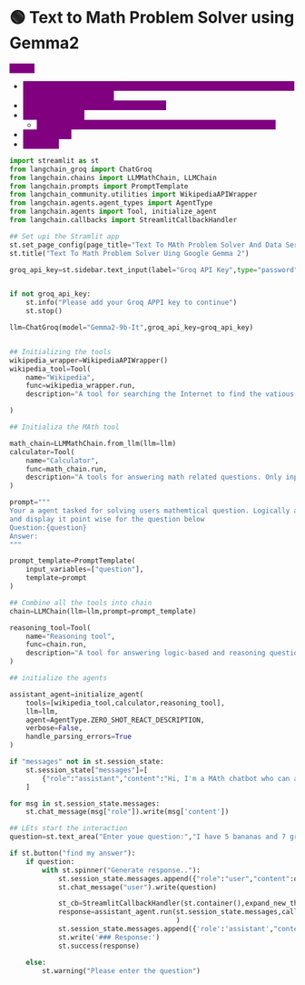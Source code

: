 # 🟢 Text to Math Problem Solver using Gemma2

<mark style="color:purple;background-color:purple;">**Steps:**</mark>

* <mark style="color:purple;background-color:purple;">Wikipedia tool - for searching the Internet to find the various information on the topics mentioned</mark>
* <mark style="color:purple;background-color:purple;">Calculator tool - Using LLMMathChain</mark>
* <mark style="color:purple;background-color:purple;">Reasoning tool -</mark>&#x20;
  * <mark style="color:purple;background-color:purple;">Prompt ⇒ Prompt template ⇒ LLM ⇒ Tool with func = chain.run</mark>
* <mark style="color:purple;background-color:purple;">Create agent</mark>
* <mark style="color:purple;background-color:purple;">agent.run</mark>

```python
import streamlit as st
from langchain_groq import ChatGroq
from langchain.chains import LLMMathChain, LLMChain
from langchain.prompts import PromptTemplate
from langchain_community.utilities import WikipediaAPIWrapper
from langchain.agents.agent_types import AgentType
from langchain.agents import Tool, initialize_agent
from langchain.callbacks import StreamlitCallbackHandler

## Set upi the Stramlit app
st.set_page_config(page_title="Text To MAth Problem Solver And Data Serach Assistant",page_icon="🧮")
st.title("Text To Math Problem Solver Uing Google Gemma 2")

groq_api_key=st.sidebar.text_input(label="Groq API Key",type="password")


if not groq_api_key:
    st.info("Please add your Groq APPI key to continue")
    st.stop()

llm=ChatGroq(model="Gemma2-9b-It",groq_api_key=groq_api_key)


## Initializing the tools
wikipedia_wrapper=WikipediaAPIWrapper()
wikipedia_tool=Tool(
    name="Wikipedia",
    func=wikipedia_wrapper.run,
    description="A tool for searching the Internet to find the vatious information on the topics mentioned"

)

## Initializa the MAth tool

math_chain=LLMMathChain.from_llm(llm=llm)
calculator=Tool(
    name="Calculator",
    func=math_chain.run,
    description="A tools for answering math related questions. Only input mathematical expression need to bed provided"
)

prompt="""
Your a agent tasked for solving users mathemtical question. Logically arrive at the solution and provide a detailed explanation
and display it point wise for the question below
Question:{question}
Answer:
"""

prompt_template=PromptTemplate(
    input_variables=["question"],
    template=prompt
)

## Combine all the tools into chain
chain=LLMChain(llm=llm,prompt=prompt_template)

reasoning_tool=Tool(
    name="Reasoning tool",
    func=chain.run,
    description="A tool for answering logic-based and reasoning questions."
)

## initialize the agents

assistant_agent=initialize_agent(
    tools=[wikipedia_tool,calculator,reasoning_tool],
    llm=llm,
    agent=AgentType.ZERO_SHOT_REACT_DESCRIPTION,
    verbose=False,
    handle_parsing_errors=True
)

if "messages" not in st.session_state:
    st.session_state["messages"]=[
        {"role":"assistant","content":"Hi, I'm a MAth chatbot who can answer all your maths questions"}
    ]

for msg in st.session_state.messages:
    st.chat_message(msg["role"]).write(msg['content'])

## LEts start the interaction
question=st.text_area("Enter youe question:","I have 5 bananas and 7 grapes. I eat 2 bananas and give away 3 grapes. Then I buy a dozen apples and 2 packs of blueberries. Each pack of blueberries contains 25 berries. How many total pieces of fruit do I have at the end?")

if st.button("find my answer"):
    if question:
        with st.spinner("Generate response.."):
            st.session_state.messages.append({"role":"user","content":question})
            st.chat_message("user").write(question)

            st_cb=StreamlitCallbackHandler(st.container(),expand_new_thoughts=False)
            response=assistant_agent.run(st.session_state.messages,callbacks=[st_cb]
                                         )
            st.session_state.messages.append({'role':'assistant',"content":response})
            st.write('### Response:')
            st.success(response)

    else:
        st.warning("Please enter the question")










```
